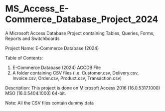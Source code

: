 # MS_Access_E-Commerce_Database_Project_2024

A Microsoft Access Database Project containing Tables, Queries, Forms, Reports and Switchboards

Project Name: E-Commerce Database (2024)

Table of Contents:

1. E-Commerce Database (2024) ACCDB File
2. A folder containing CSV files (i.e. Customer.csv, Delivery.csv, Invoice.csv, Order.csv, Product.csv, Transaction.csv)

Description: This project is done on Microsoft Access 2016 (16.0.5317.1000) MSO (16.0.5404.1000) 64-bit.

Note: All the CSV files contain dummy data
